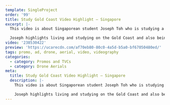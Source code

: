 ```yaml
---
template: SingleProject
order: '99'
title: Study Gold Coast Video Highlight – Singapore
excerpt: |-
  This video is about Singaporean student Joseph Toh who is studying a Diploma of Building Design at Tafe Queensland on the Gold Coast. This video showcases his education and training experience whilst being a student at Tafe.

  Joseph highlights living and studying on the Gold Coast and also being a Student Ambassador for Study Gold Coast – It’s definitely world class when it comes to education and training destinations plus it has been ranked NO. 1 as ‘best student cities by the beach’.
video: '238530422'
preview: 'https://ucarecdn.com/af70eb80-80c0-4a5d-b5a0-bf67050480ed/'
tags: promo, ad, drone, aerial, video, videography
categories:
  - category: Promos and TVCs
  - category: Drone Aerials
meta:
  title: Study Gold Coast Video Highlight – Singapore
  description: |-
    This video is about Singaporean student Joseph Toh who is studying a Diploma of Building Design at Tafe Queensland on the Gold Coast. This video showcases his education and training experience whilst being a student at Tafe.

    Joseph highlights living and studying on the Gold Coast and also being a Student Ambassador for Study Gold Coast – It’s definitely world class when it comes to education and training destinations plus it has been ranked NO. 1 as ‘best student cities by the beach’.
---
```

